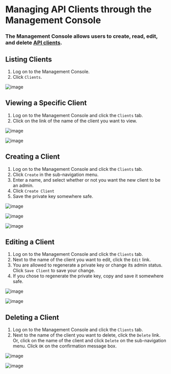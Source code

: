 Managing API Clients through the Management Console
===================================================

  

### The Management Console allows users to create, read, edit, and delete [API clients](API%20Clients.html "API Clients").

Listing Clients
---------------

1. Log on to the Management Console.  
 2. Click `Clients`.

  
![image](../attachments/7275174/20840651.png)

Viewing a Specific Client
-------------------------

1. Log on to the Management Console and click the `Clients` tab.  
 2. Click on the link of the name of the client you want to view.

  
![image](../attachments/7275174/20840652.png)

  
![image](../attachments/7275174/20840653.png)

Creating a Client
-----------------

1. Log on to the Management Console and click the `Clients` tab.  
 2. Click `Create` in the sub-navigation menu.  
 3. Enter a name, and select whether or not you want the new client to
be an admin.  
 4. Click `Create Client`  
 5. Save the private key somewhere safe.

  
![image](../attachments/7275174/20840654.png)

  
![image](../attachments/7275174/20840655.png)

  
![image](../attachments/7275174/20840656.png)

Editing a Client
----------------

1. Log on to the Management Console and click the `Clients` tab.  
 2. Next to the name of the client you want to edit, click the `Edit`
link.  
 3. You are allowed to regenerate a private key or change its admin
status. Click `Save Client` to save your change.  
 4. If you chose to regenerate the private key, copy and save it
somewhere safe.

  
![image](../attachments/7275174/20840658.png)

  
![image](../attachments/7275174/20840659.png)

Deleting a Client
-----------------

1. Log on to the Management Console and click the `Clients` tab.  
 2. Next to the name of the client you want to delete, click the
`Delete` link. Or, click on the name of the client and click `Delete` on
the sub-navigation menu. Click `OK` on the confirmation message box.

  
![image](../attachments/7275174/20840660.png)

  
![image](../attachments/7275174/20840657.png)

  
  
  
  

  
